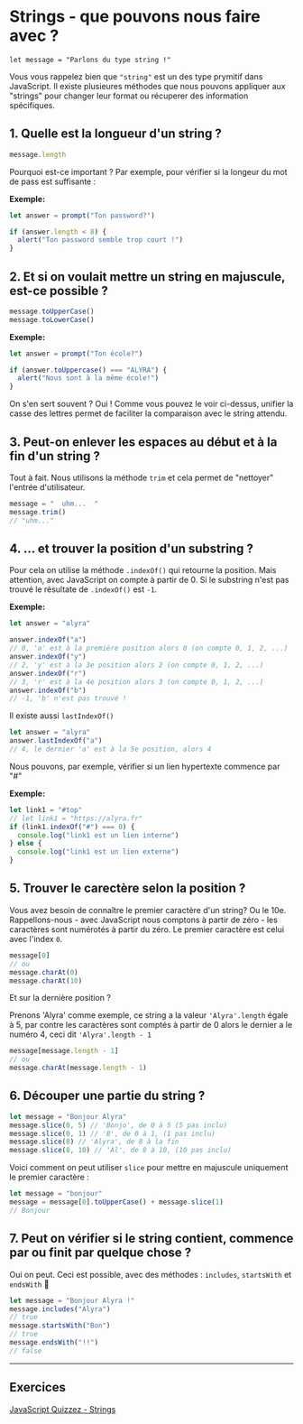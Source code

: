 # Strings - que pouvons nous faire avec ?

```javasscript
let message = "Parlons du type string !"
```

Vous vous rappelez bien que `"string"` est un des type prymitif dans JavaScript. Il existe plusieures méthodes que nous pouvons appliquer aux "strings" pour changer leur format ou récuperer des information spécifiques.


## 1. Quelle est la longueur d'un string ?

```javascript
message.length
```

Pourquoi est-ce important ? Par exemple, pour vérifier si la longeur du mot de pass est suffisante :

**Exemple:**

```javascript
let answer = prompt("Ton password?")

if (answer.length < 8) {
  alert("Ton password semble trop court !")
}
```

## 2. Et si on voulait mettre un string en majuscule, est-ce possible ?

```javascript
message.toUpperCase()
message.toLowerCase()
```

**Exemple:**

```javascript
let answer = prompt("Ton école?")

if (answer.toUppercase() === "ALYRA") {
  alert("Nous sont à la même école!")
}
```

On s'en sert souvent ? Oui ! Comme vous pouvez le voir ci-dessus, unifier la casse des lettres permet de faciliter la comparaison avec le string attendu.

## 3. Peut-on enlever les espaces au début et à la fin d'un string ?

Tout à fait. Nous utilisons la méthode `trim` et cela permet de "nettoyer" l'entrée d'utilisateur.

```javascript
message = "  uhm...  "
message.trim()
// "uhm..."
```

## 4. ... et trouver la position d'un substring ?

Pour cela on utilise la méthode `.indexOf()` qui retourne la position. Mais attention, avec JavaScript on compte à partir de 0. Si le substring n'est pas trouvé le résultate de `.indexOf()` est `-1`.

**Exemple:**

```javascript
let answer = "alyra"

answer.indexOf("a")
// 0, 'a' est à la première position alors 0 (on compte 0, 1, 2, ...)
answer.indexOf("y")
// 2, 'y' est à la 3e position alors 2 (on compte 0, 1, 2, ...)
answer.indexOf("r")
// 3, 'r' est à la 4e position alors 3 (on compte 0, 1, 2, ...)
answer.indexOf("b")
// -1, 'b' n'est pas trouvé !
```

Il existe aussi `lastIndexOf()`

```javascript
let answer = "alyra"
answer.lastIndexOf("a")
// 4, le dernier 'a' est à la 5e position, alors 4
```

Nous pouvons, par exemple, vérifier si un lien hypertexte commence par "#"

**Exemple:**

```javascript
let link1 = "#top"
// let link1 = "https://alyra.fr"
if (link1.indexOf("#") === 0) {
  console.log("link1 est un lien interne")
} else {
  console.log("link1 est un lien externe")
}
```

## 5. Trouver le carectère selon la position ?

Vous avez besoin de connaître le premier caractère d'un string? Ou le 10e. Rappellons-nous - avec JavaScript nous comptons à partir de zéro - les caractères sont numérotés à partir du zéro. Le premier caractère est celui avec l'index `0`. 

```javascript
message[0]
// ou
message.charAt(0)
message.charAt(10)
```

Et sur la dernière position ?

Prenons 'Alyra' comme exemple, ce string a la valeur `'Alyra'.length` égale à 5, par contre les caractères sont comptés à partir de 0 alors le dernier a le numéro 4, ceci dit `'Alyra'.length - 1`

```javascript
message[message.length - 1]
// ou
message.charAt(message.length - 1)
```

## 6. Découper une partie du string ?

```javascript
let message = "Bonjour Alyra"
message.slice(0, 5) // 'Bonjo', de 0 à 5 (5 pas inclu)
message.slice(0, 1) // 'B', de 0 à 1, (1 pas inclu)
message.slice(8) // 'Alyra', de 8 à la fin
message.slice(8, 10) // 'Al', de 8 à 10, (10 pas inclu)
```

Voici comment on peut utiliser `slice` pour mettre en majuscule uniquement le premier caractère :

```javascript
let message = "bonjour"
message = message[0].toUpperCase() + message.slice(1)
// Bonjour
```

## 7. Peut on vérifier si le string contient, commence par ou finit par quelque chose ?

Oui on peut. Ceci est possible, avec des méthodes : `includes`, `startsWith` et `endsWith` 🤩

```javascript
let message = "Bonjour Alyra !"
message.includes("Alyra")
// true
message.startsWith("Bon")
// true
message.endsWith("!!")
// false
```

---

## Exercices

[JavaScript Quizzez - Strings](https://javascript-quizzes.netlify.app/strings)

